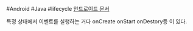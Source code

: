 #Android #Java #lifecycle 
[안드로이드 문서]( https://developer.android.com/guide/components/activities/activity-lifecycle )

특정 상태에서 이벤트를 실행하는 거다
onCreate onStart onDestory등 이 있다.

